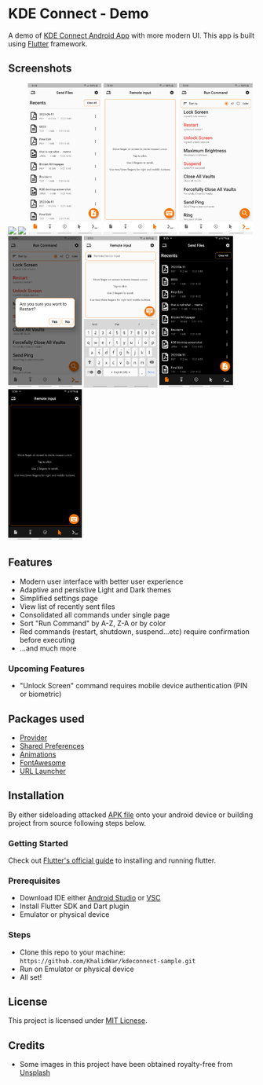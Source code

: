 # KDE Connect - Demo
A demo of [KDE Connect Android App](https://github.com/KDE/kdeconnect-android) with more modern UI. This app is built using [Flutter](https://flutter.dev) framework.


## Screenshots
<img src="assets/readme/kdeconnect_dark.gif" width="150"> <img src="assets/readme/kdeconnect_light.gif" width="150"> <img src="https://github.com/KhalidWar/kdeconnect/blob/master/assets/readme/send_files_tab.jpg" width="150"> <img src="https://github.com/KhalidWar/kdeconnect/blob/master/assets/readme/remote_input_tab.jpg" width="150"> <img src="https://github.com/KhalidWar/kdeconnect/blob/master/assets/readme/run_command_tab.jpg" width="150"> <img src="https://github.com/KhalidWar/kdeconnect/blob/master/assets/readme/restart_confirmation.jpg" width="150"> <img src="https://github.com/KhalidWar/kdeconnect/blob/master/assets/readme/remote_input_keyboard_on.jpg" width="150"> <img src="https://github.com/KhalidWar/kdeconnect/blob/master/assets/readme/send_files_tab_night.jpg" width="150"> <img src="https://github.com/KhalidWar/kdeconnect/blob/master/assets/readme/remote_input_tab_night.jpg" width="150">


## Features
- Modern user interface with better user experience
- Adaptive and persistive Light and Dark themes
- Simplified settings page
- View list of recently sent files
- Consolidated all commands under single page
- Sort "Run Command" by A-Z, Z-A or by color
- Red commands (restart, shutdown, suspend...etc) require confirmation before executing
- ...and much more

### Upcoming Features
- "Unlock Screen" command requires mobile device authentication (PIN or biometric)


## Packages used
- [Provider](https://pub.dev/packages/provider)
- [Shared Preferences](https://pub.dev/packages/shared_preferences)
- [Animations](https://pub.dev/packages/animations)
- [FontAwesome](https://pub.dev/packages/font_awesome_flutter)
- [URL Launcher](https://pub.dev/packages/url_launcher)


## Installation
By either sideloading attacked [APK file](https://github.com/KhalidWar/kdeconnect-sample/releases) onto your android device or building project from source following steps below.


### Getting Started
Check out [Flutter's official guide](https://flutter.dev/docs/get-started/install) to installing and running flutter.

### Prerequisites
- Download IDE either [Android Studio](https://developer.android.com/studio) or [VSC](https://code.visualstudio.com/)
- Install Flutter SDK and Dart plugin
- Emulator or physical device

### Steps
- Clone this repo to your machine: `https://github.com/KhalidWar/kdeconnect-sample.git`
- Run on Emulator or physical device
- All set!

## License
This project is licensed under [MIT Licnese](https://github.com/KhalidWar/kdeconnect-sample/blob/master/LICENSE).

## Credits
- Some images in this project have been obtained royalty-free from [Unsplash](https://unsplash.com/)
